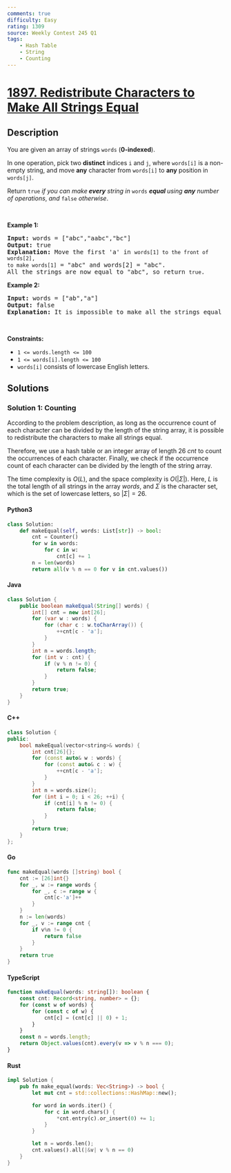 ```yaml
---
comments: true
difficulty: Easy
rating: 1309
source: Weekly Contest 245 Q1
tags:
    - Hash Table
    - String
    - Counting
---
```


<!-- problem:start -->

# [1897. Redistribute Characters to Make All Strings Equal](https://leetcode.com/problems/redistribute-characters-to-make-all-strings-equal)

## Description

<!-- description:start -->

<p>You are given an array of strings <code>words</code> (<strong>0-indexed</strong>).</p>

<p>In one operation, pick two <strong>distinct</strong> indices <code>i</code> and <code>j</code>, where <code>words[i]</code> is a non-empty string, and move <strong>any</strong> character from <code>words[i]</code> to <strong>any</strong> position in <code>words[j]</code>.</p>

<p>Return <code>true</code> <em>if you can make<strong> every</strong> string in </em><code>words</code><em> <strong>equal </strong>using <strong>any</strong> number of operations</em>,<em> and </em><code>false</code> <em>otherwise</em>.</p>

<p>&nbsp;</p>
<p><strong class="example">Example 1:</strong></p>

<pre>
<strong>Input:</strong> words = [&quot;abc&quot;,&quot;aabc&quot;,&quot;bc&quot;]
<strong>Output:</strong> true
<strong>Explanation:</strong> Move the first &#39;a&#39; in <code>words[1] to the front of words[2],
to make </code><code>words[1]</code> = &quot;abc&quot; and words[2] = &quot;abc&quot;.
All the strings are now equal to &quot;abc&quot;, so return <code>true</code>.
</pre>

<p><strong class="example">Example 2:</strong></p>

<pre>
<strong>Input:</strong> words = [&quot;ab&quot;,&quot;a&quot;]
<strong>Output:</strong> false
<strong>Explanation:</strong> It is impossible to make all the strings equal using the operation.
</pre>

<p>&nbsp;</p>
<p><strong>Constraints:</strong></p>

<ul>
	<li><code>1 &lt;= words.length &lt;= 100</code></li>
	<li><code>1 &lt;= words[i].length &lt;= 100</code></li>
	<li><code>words[i]</code> consists of lowercase English letters.</li>
</ul>

<!-- description:end -->

## Solutions

<!-- solution:start -->

### Solution 1: Counting

According to the problem description, as long as the occurrence count of each character can be divided by the length of the string array, it is possible to redistribute the characters to make all strings equal.

Therefore, we use a hash table or an integer array of length $26$ $\textit{cnt}$ to count the occurrences of each character. Finally, we check if the occurrence count of each character can be divided by the length of the string array.

The time complexity is $O(L)$, and the space complexity is $O(|\Sigma|)$. Here, $L$ is the total length of all strings in the array $\textit{words}$, and $\Sigma$ is the character set, which is the set of lowercase letters, so $|\Sigma|=26$.

<!-- tabs:start -->

#### Python3

```python
class Solution:
    def makeEqual(self, words: List[str]) -> bool:
        cnt = Counter()
        for w in words:
            for c in w:
                cnt[c] += 1
        n = len(words)
        return all(v % n == 0 for v in cnt.values())
```

#### Java

```java
class Solution {
    public boolean makeEqual(String[] words) {
        int[] cnt = new int[26];
        for (var w : words) {
            for (char c : w.toCharArray()) {
                ++cnt[c - 'a'];
            }
        }
        int n = words.length;
        for (int v : cnt) {
            if (v % n != 0) {
                return false;
            }
        }
        return true;
    }
}
```

#### C++

```cpp
class Solution {
public:
    bool makeEqual(vector<string>& words) {
        int cnt[26]{};
        for (const auto& w : words) {
            for (const auto& c : w) {
                ++cnt[c - 'a'];
            }
        }
        int n = words.size();
        for (int i = 0; i < 26; ++i) {
            if (cnt[i] % n != 0) {
                return false;
            }
        }
        return true;
    }
};
```

#### Go

```go
func makeEqual(words []string) bool {
	cnt := [26]int{}
	for _, w := range words {
		for _, c := range w {
			cnt[c-'a']++
		}
	}
	n := len(words)
	for _, v := range cnt {
		if v%n != 0 {
			return false
		}
	}
	return true
}
```

#### TypeScript

```ts
function makeEqual(words: string[]): boolean {
    const cnt: Record<string, number> = {};
    for (const w of words) {
        for (const c of w) {
            cnt[c] = (cnt[c] || 0) + 1;
        }
    }
    const n = words.length;
    return Object.values(cnt).every(v => v % n === 0);
}
```

#### Rust

```rust
impl Solution {
    pub fn make_equal(words: Vec<String>) -> bool {
        let mut cnt = std::collections::HashMap::new();

        for word in words.iter() {
            for c in word.chars() {
                *cnt.entry(c).or_insert(0) += 1;
            }
        }

        let n = words.len();
        cnt.values().all(|&v| v % n == 0)
    }
}
```

<!-- tabs:end -->

<!-- solution:end -->

<!-- problem:end -->
